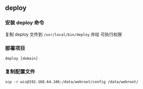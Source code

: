 ## deploy

### 安装 deploy 命令
复制 deploy 文件到 `/usr/local/bin/deploy` 并给 可执行权限

### 部署项目
```
deploy [domain]
```

### 复制配置文件
```
scp -r wis@192.168.64.106:/data/webroot/config /data/webroot/
```